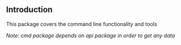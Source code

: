 ## Introduction

This package covers the command line functionality and tools

_Note: cmd package depends on api package in order to get any data_
